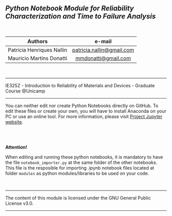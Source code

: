
## *Python Notebook Module for Reliability Characterization and Time to Failure Analysis*


<br>

|Authors   	|e-mail   	|
|:-:	|:-:	|
|Patricia Henriques Nallin  	|patricia.nallin@gmail.com   	| 
|Mauricio Martins Donatti  	|mmdonatti@gmail.com   	| 

<br>

---
IE325Z - Introduction to Reliability of Materials and Devices - Graduate Course @Unicamp

---


You can neither edit nor create Python Notebooks directly on GitHub. To edit these files or create your own, you will have to install Anaconda on your PC or use an online tool. For more information, please visit [Project Jupyter website](https://jupyter.org "Project Jupyter").

<br><br>

**Attention!** 

When editing and running these python notebooks, it is mandatory to have the file `notebook_importer.py` at the same folder of the other notebooks. This file is the resposible for importing .ipynb notebook files located at folder `modules` as python modules/libraries to be used on your code.


<br>

---

The content of this module is licensed under the GNU General Public License v3.0.

---
